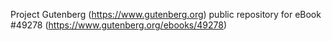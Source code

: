 Project Gutenberg (https://www.gutenberg.org) public repository for eBook #49278 (https://www.gutenberg.org/ebooks/49278)
